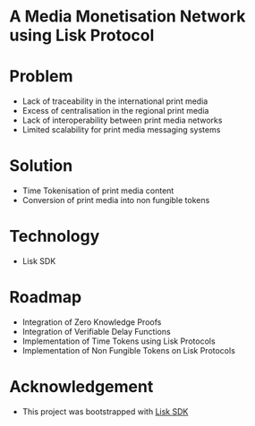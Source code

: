 
A Media Monetisation Network using Lisk Protocol
================================================

# Problem
- Lack of traceability in the international print media
- Excess of centralisation in the regional print media
- Lack of interoperability between print media networks
- Limited scalability for print media messaging systems

# Solution
- Time Tokenisation of print media content
- Conversion of print media into non fungible tokens

# Technology
- Lisk SDK

# Roadmap
- Integration of Zero Knowledge Proofs
- Integration of Verifiable Delay Functions
- Implementation of Time Tokens using Lisk Protocols
- Implementation of Non Fungible Tokens on Lisk Protocols

# Acknowledgement
- This project was bootstrapped with [Lisk SDK](https://github.com/LiskHQ/lisk-sdk)
